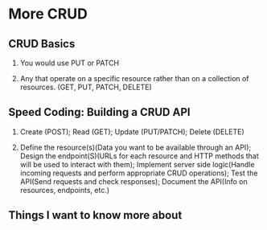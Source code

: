 # More CRUD  

## CRUD Basics  

1. You would use PUT or PATCH  

2. Any that operate on a specific resource rather than on a collection of resources.  (GET, PUT, PATCH, DELETE)  

## Speed Coding: Building a CRUD API  

1. Create (POST); Read (GET); Update (PUT/PATCH); Delete (DELETE)  

2. Define the resource(s)(Data you want to be available through an API); Design the endpoint(S)(URLs for each resource and HTTP methods that will be used to interact with them); Implement server side logic(Handle incoming requests and perform appropriate CRUD operations); Test the API(Send requests and check responses); Document the API(Info on resources, endpoints, etc.)  

## Things I want to know more about
